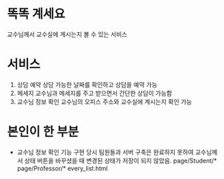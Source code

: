 # 똑똑 계세요
교수님께서 교수실에 계시는지 볼 수 있는 서비스

# 서비스
1. 상담 예약
상담 가능한 날짜를 확인하고 상담을 예약 가능
2. 메세지
교수님과 메세지를 주고 받으면서 간단한 상담이 가능함
3. 교수님 정보 확인
교수님의 오피스 주소와 교수실에 계시는지 확인 가능

# 본인이 한 부분
- 교수님 정보 확인 기능 구현 
당시 팀원들과 서버 구축은 완료하지 못하여 교수님께서 상태 버튼을 바꾸셨을 때 변경된 상태가 저장이 되지 않았음.
 page/Student/*
 page/Professor/*
 every_list.html
